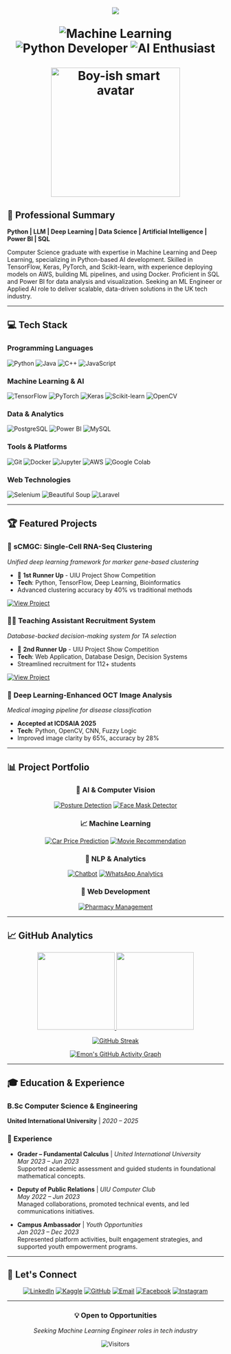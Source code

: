 <h1 align="center">
   <img src="https://readme-typing-svg.herokuapp.com/?font=Righteous&size=35&center=true&vCenter=true&width=650&height=70&duration=4000&lines=Hello!+👋;Namaste!+🙏;Bonjour!+🇫🇷;Hola!+🇪🇸;Ciao!+🇮🇹;こんにちは!+🇯🇵;안녕하세요!+🇰🇷;नमस्ते!+🇮🇳;مرحبا!+🇸🇦;Olá!+🇧🇷;Hallo!+🇩🇪;Привет!+🇷🇺;নমস্কার!+🇧🇩;I'm+Emon+Karmoker!;Machine+Learning+Engineer;Python+%7C+Deep+Learning+%7C+AI;" />

<div align="center">
  
![Machine Learning](https://img.shields.io/badge/Machine-Learning-FF6F00?style=for-the-badge&logo=tensorflow&logoColor=white)
![Python Developer](https://img.shields.io/badge/Python-Developer-3776AB?style=for-the-badge&logo=python&logoColor=white)
![AI Enthusiast](https://img.shields.io/badge/AI-Enthusiast-0052CC?style=for-the-badge&logo=ai&logoColor=white)

</div>

<div align="center">
  <img width="300" src="https://api.dicebear.com/6.x/avataaars/svg?seed=EmonKarmoker&accessories=roundGlasses&top=shortHair&facialHairProbability=0&clothes=blazer&eyeStyle=smile&mouth=smile" alt="Boy-ish smart avatar">
</div>


## 🚀 Professional Summary

**Python | LLM | Deep Learning | Data Science | Artificial Intelligence | Power BI | SQL**

Computer Science graduate with expertise in Machine Learning and Deep Learning, specializing in Python-based AI development. Skilled in TensorFlow, Keras, PyTorch, and Scikit-learn, with experience deploying models on AWS, building ML pipelines, and using Docker. Proficient in SQL and Power BI for data analysis and visualization. Seeking an ML Engineer or Applied AI role to deliver scalable, data-driven solutions in the UK tech industry.

---

## 💻 Tech Stack

### **Programming Languages**
![Python](https://img.shields.io/badge/Python-3776AB?style=for-the-badge&logo=python&logoColor=white)
![Java](https://img.shields.io/badge/Java-ED8B00?style=for-the-badge&logo=java&logoColor=white)
![C++](https://img.shields.io/badge/C++-00599C?style=for-the-badge&logo=c%2B%2B&logoColor=white)
![JavaScript](https://img.shields.io/badge/JavaScript-F7DF1E?style=for-the-badge&logo=javascript&logoColor=black)

### **Machine Learning & AI**
![TensorFlow](https://img.shields.io/badge/TensorFlow-FF6F00?style=for-the-badge&logo=tensorflow&logoColor=white)
![PyTorch](https://img.shields.io/badge/PyTorch-EE4C2C?style=for-the-badge&logo=pytorch&logoColor=white)
![Keras](https://img.shields.io/badge/Keras-D00000?style=for-the-badge&logo=keras&logoColor=white)
![Scikit-learn](https://img.shields.io/badge/Scikit_learn-F7931E?style=for-the-badge&logo=scikit-learn&logoColor=white)
![OpenCV](https://img.shields.io/badge/OpenCV-5C3EE8?style=for-the-badge&logo=opencv&logoColor=white)

### **Data & Analytics**
![PostgreSQL](https://img.shields.io/badge/PostgreSQL-316192?style=for-the-badge&logo=postgresql&logoColor=white)
![Power BI](https://img.shields.io/badge/Power_BI-F2C811?style=for-the-badge&logo=powerbi&logoColor=black)
![MySQL](https://img.shields.io/badge/MySQL-4479A1?style=for-the-badge&logo=mysql&logoColor=white)

### **Tools & Platforms**
![Git](https://img.shields.io/badge/Git-F05032?style=for-the-badge&logo=git&logoColor=white)
![Docker](https://img.shields.io/badge/Docker-2496ED?style=for-the-badge&logo=docker&logoColor=white)
![Jupyter](https://img.shields.io/badge/Jupyter-F37626?style=for-the-badge&logo=jupyter&logoColor=white)
![AWS](https://img.shields.io/badge/AWS-232F3E?style=for-the-badge&logo=amazon-aws&logoColor=white)
![Google Colab](https://img.shields.io/badge/Colab-F9AB00?style=for-the-badge&logo=googlecolab&logoColor=white)

### **Web Technologies**
![Selenium](https://img.shields.io/badge/Selenium-43B02A?style=for-the-badge&logo=selenium&logoColor=white)
![Beautiful Soup](https://img.shields.io/badge/Beautiful_Soup-绿色?style=for-the-badge)
![Laravel](https://img.shields.io/badge/Laravel-FF2D20?style=for-the-badge&logo=laravel&logoColor=white)

---

## 🏆 Featured Projects

### 🔬 **sCMGC: Single-Cell RNA-Seq Clustering**
*Unified deep learning framework for marker gene-based clustering*
- 🥈 **1st Runner Up** - UIU Project Show Competition
- **Tech**: Python, TensorFlow, Deep Learning, Bioinformatics
- Advanced clustering accuracy by 40% vs traditional methods

[![View Project](https://img.shields.io/badge/View_Project-4285F4?style=for-the-badge)](https://github.com/EmonKarmaker/Final-Year-Design-Project)

### 👨‍🏫 **Teaching Assistant Recruitment System**
*Database-backed decision-making system for TA selection*
- 🥉 **2nd Runner Up** - UIU Project Show Competition  
- **Tech**: Web Application, Database Design, Decision Systems
- Streamlined recruitment for 112+ students

[![View Project](https://img.shields.io/badge/View_Project-00C853?style=for-the-badge)](https://github.com/EmonKarmaker/TA-DBMS-LAB)

### 🏥 **Deep Learning-Enhanced OCT Image Analysis**
*Medical imaging pipeline for disease classification*
- **Accepted at ICDSAIA 2025**
- **Tech**: Python, OpenCV, CNN, Fuzzy Logic
- Improved image clarity by 65%, accuracy by 28%

---

## 📊 Project Portfolio

<div align="center">

### 🤖 **AI & Computer Vision**
[![Posture Detection](https://img.shields.io/badge/Posture_Detection-PoseNet-FF6B35?style=for-the-badge)](https://github.com/EmonKarmaker/Posture_detection_using_PoseNet)
[![Face Mask Detector](https://img.shields.io/badge/Face_Mask_Detector-OpenCV-F9A825?style=for-the-badge)](https://github.com/EmonKarmaker/face_mask_detector)

### 📈 **Machine Learning**
[![Car Price Prediction](https://img.shields.io/badge/Car_Price_Prediction-ML-4CAF50?style=for-the-badge)](https://github.com/EmonKarmaker/car_price_prediction)
[![Movie Recommendation](https://img.shields.io/badge/Movie_Recommendation-ML-2196F3?style=for-the-badge)](https://github.com/EmonKarmaker/Movie_recommendation_system_project_ML)

### 💬 **NLP & Analytics**
[![Chatbot](https://img.shields.io/badge/AI_Chatbot-Python-9C27B0?style=for-the-badge)](https://github.com/EmonKarmaker/chatbot)
[![WhatsApp Analytics](https://img.shields.io/badge/WhatsApp_Analytics-Data_Visualization-FF5252?style=for-the-badge)](https://github.com/EmonKarmaker/whatsapp_chat_analysis)

### 🏪 **Web Development**
[![Pharmacy Management](https://img.shields.io/badge/Pharmacy_System-Laravel-00BCD4?style=for-the-badge)](https://github.com/EmonKarmaker/Pharmacy-Management-System-1)

</div>

---

## 📈 GitHub Analytics

<div align="center">

<!-- GitHub Stats Cards -->
<a href="https://github.com/EmonKarmaker">
  <img height="180em" src="https://github-readme-stats.vercel.app/api?username=EmonKarmaker&show_icons=true&theme=radical&include_all_commits=true&count_private=true"/>
  <img height="180em" src="https://github-readme-stats.vercel.app/api/top-langs/?username=EmonKarmaker&layout=compact&langs_count=8&theme=radical&hide=html,css,scss,php,blade,javascript"/>
</a>

<!-- Streak Stats -->
[![GitHub Streak](https://streak-stats.demolab.com/?user=EmonKarmaker&theme=radical)](https://git.io/streak-stats)

<!-- Activity Graph -->
[![Emon's GitHub Activity Graph](https://github-readme-activity-graph.vercel.app/graph?username=EmonKarmaker&bg_color=0D1117&color=5BCDEC&line=5BCDEC&point=FFFFFF&area=true&hide_border=true)](https://github.com/ashutosh00710/github-readme-activity-graph)

</div>

---

## 🎓 Education & Experience

### **B.Sc Computer Science & Engineering**
**United International University** | *2020 – 2025* 

### 💼 **Experience**
- **Grader – Fundamental Calculus** | *United International University*  
  *Mar 2023 – Jun 2023*  
  Supported academic assessment and guided students in foundational mathematical concepts.

- **Deputy of Public Relations** | *UIU Computer Club*  
  *May 2022 – Jun 2023*  
  Managed collaborations, promoted technical events, and led communications initiatives.

- **Campus Ambassador** | *Youth Opportunities*  
  *Jan 2023 – Dec 2023*  
  Represented platform activities, built engagement strategies, and supported youth empowerment programs.


---

## 🔗 Let's Connect

<div align="center">

[![LinkedIn](https://img.shields.io/badge/LinkedIn-0A66C2?style=for-the-badge&logo=linkedin&logoColor=white)](https://www.linkedin.com/in/emon-karmoker-9308431b)
[![Kaggle](https://img.shields.io/badge/Kaggle-20BEFF?style=for-the-badge&logo=kaggle&logoColor=white)](https://www.kaggle.com/constantine101)
[![GitHub](https://img.shields.io/badge/GitHub-181717?style=for-the-badge&logo=github&logoColor=white)](https://github.com/EmonKarmaker)
[![Email](https://img.shields.io/badge/Email-D14836?style=for-the-badge&logo=gmail&logoColor=white)](mailto:emonkarmaker101@gmail.com)
[![Facebook](https://img.shields.io/badge/Facebook-1877F2?style=for-the-badge&logo=facebook&logoColor=white)](https://www.facebook.com/emon.karmaker.1)
[![Instagram](https://img.shields.io/badge/Instagram-E4405F?style=for-the-badge&logo=instagram&logoColor=white)](https://www.instagram.com/edward_cons1an7ine/)

</div>

---

<div align="center">

### 💡 **Open to Opportunities**
*Seeking Machine Learning Engineer roles in tech industry*

![Visitors](https://komarev.com/ghpvc/?username=EmonKarmaker&color=blue&style=flat-square)

</div>
